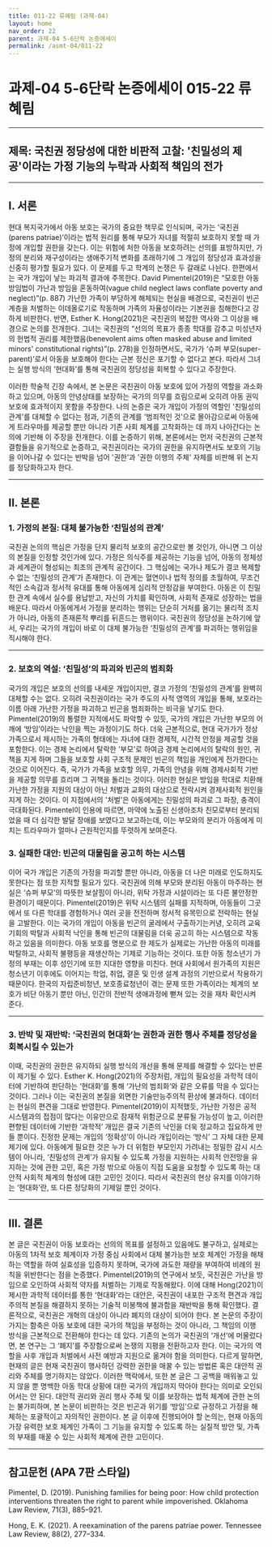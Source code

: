 ```yaml
---
title: 011-22 류혜림 (과제-04)
layout: home
nav_order: 22
parent: 과제-04 5-6단락 논증에세이
permalink: /asmt-04/011-22
---
```


# 과제-04 5-6단락 논증에세이 015-22 류혜림 

---

## 제목: 국친권 정당성에 대한 비판적 고찰: '친밀성의 제공'이라는 가정 기능의 누락과 사회적 책임의 전가

---

## I. 서론

현대 복지국가에서 아동 보호는 국가의 중요한 책무로 인식되며, 국가는 ‘국친권(parens patriae)’이라는 법적 원리를 통해 부모가 자녀를 적절히 보호하지 못할 때 가정에 개입할 권한을 갖는다. 이는 위험에 처한 아동을 보호하려는 선의를 표방하지만, 가정의 분리와 재구성이라는 생애주기적 변화를 초래하기에 그 개입의 정당성과 효과성을 신중히 평가할 필요가 있다. 이 문제를 두고 학계의 논쟁은 두 갈래로 나뉜다. 한편에서는 국가 개입이 낳는 파괴적 결과에 주목한다. David Pimentel(2019)은 “모호한 아동 방임법이 가난과 방임을 혼동하여(vague child neglect laws conflate poverty and neglect)”(p. 887) 가난한 가족이 부당하게 해체되는 현실을 배경으로, 국친권이 빈곤 계층을 처벌하는 이데올로기로 작동하며 가족의 자율성이라는 기본권을 침해한다고 강하게 비판한다. 반면, Esther K. Hong(2021)은 국친권의 복잡한 역사와 그 이상을 배경으로 논의를 전개한다. 그녀는 국친권의 “선의의 목표가 종종 학대를 감추고 미성년자의 헌법적 권리를 제한했음(benevolent aims often masked abuse and limited minors' constitutional rights)”(p. 278)을 인정하면서도, 국가가 ‘슈퍼 부모(super-parent)’로서 아동을 보호해야 한다는 근본 정신은 포기할 수 없다고 본다. 따라서 그녀는 실행 방식의 ‘현대화’를 통해 국친권의 정당성을 회복할 수 있다고 주장한다.

이러한 학술적 긴장 속에서, 본 논문은 국친권이 아동 보호에 있어 가정의 역할을 과소화하고 있으며, 아동의 안녕상태를 보장하는 국가의 의무를 흐림으로써 오히려 아동 권익 보호에 효과적이지 못함을 주장한다. 나의 논증은 국가 개입이 가정의 역할인 '친밀성의 관계'를 대체할 수 없다는 점과, 기존의 관계를 '범죄적인 것'으로 몰아감으로써 아동에게 트라우마를 제공할 뿐만 아니라 기존 사회 체계를 고착화하는 데 까지 나아간다는 논의에 기반해 이 주장을 전개한다. 이를 논증하기 위해, 본론에서는 먼저 국친권의 근본적 결함들을 유기적으로 논증하고, 국친권이라는 국가의 권한을 유지하면서도 보호의 기능을 이어나갈 수 있다는 반박을 넘어 '권한'과 '권한 이행의 주체' 자체를 비판해 위 논지를 정당화하고자 한다.

---

## II. 본론

### 1. 가정의 본질: 대체 불가능한 ‘친밀성의 관계’

국친권 논의의 핵심은 가정을 단지 물리적 보호의 공간으로만 볼 것인가, 아니면 그 이상의 본질을 인정할 것인가에 있다. 가정은 의식주를 제공하는 기능을 넘어, 아동의 정체성과 세계관이 형성되는 최초의 관계적 공간이다. 그 핵심에는 국가나 제도가 결코 복제할 수 없는 ‘친밀성의 관계’가 존재한다. 이 관계는 혈연이나 법적 정의를 초월하여, 무조건적인 소속감과 정서적 유대를 통해 아동에게 심리적 안정감을 부여한다. 아동은 이 친밀한 관계 속에서 실수를 용납받고, 자신의 가치를 확인하며, 사회적 존재로 성장하는 법을 배운다. 따라서 아동에게서 가정을 분리하는 행위는 단순히 거처를 옮기는 물리적 조치가 아니라, 아동의 존재론적 뿌리를 뒤흔드는 행위이다. 국친권의 정당성을 논하기에 앞서, 우리는 국가의 개입이 바로 이 대체 불가능한 ‘친밀성의 관계’를 파괴하는 행위임을 직시해야 한다.

---

### 2. 보호의 역설: ‘친밀성’의 파괴와 빈곤의 범죄화

국가의 개입은 보호의 선의를 내세운 개입이지만, 결코 가정의 ‘친밀성의 관계’를 완벽히 대체할 수는 없다. 오히려 국친권이라는 국가 주도의 사적 영역의 개입을 통해, 보호라는 이름 아래 가난한 가정을 파괴하고 빈곤을 범죄화하는 비극을 낳기도 한다. Pimentel(2019)의 통렬한 지적에서도 파악할 수 있듯, 국가의 개입은 가난한 부모의 어깨에 ‘방임’이라는 낙인을 찍는 과정이기도 하다. 더욱 근본적으로, 현대 국가가가 정상 가족으로서 제시하는 가족의 형태에는 자녀에 대한 경제적, 시간적 안정을 제공할 것을 포함한다. 이는 경제 논리에서 탈락한 '부모'로 하여금 경제 논리에서의 탈락의 원인, 귀책을 지게 하며 그들을 보호할 사회 구조적 문제인 빈곤의 책임을 개인에게 전가한다는 것으로 이어진다. 즉, 국가가 가족을 보호할 의무, 가족의 안녕을 위해 경제사회적 기반을 제공할 의무를 흐리며 그 귀책을 돌리는 것이다. 이러한 현실은 방임을 학대로 치환해 가난한 가정을 지원의 대상이 아닌 처벌과 교화의 대상으로 전락시켜 경제사회적 원인을 지게 하는 것이다. 이 지점에서의 '처벌'은 아동에게는 친밀성의 파괴로 그 파장, 충격이 극대화된다. Pimentel이 인용에 따르면, 마약에 노출된 신생아조차 친모로부터 분리되었을 때 더 심각한 발달 장애를 보였다고 보고하는데, 이는 부모와의 분리가 아동에게 미치는 트라우마가 얼마나 근원적인지를 뚜렷하게 보여준다.

### 3. 실패한 대안: 빈곤의 대물림을 공고히 하는 시스템
이어 국가 개입은 기존의 가정을 파괴할 뿐만 아니라, 아동을 더 나은 미래로 인도하지도 못한다는 점 또한 지적할 필요가 있다. 국친권에 의해 부모와 분리된 아동이 마주하는 현실은 ‘슈퍼 부모’의 따뜻한 보살핌이 아니라, 위탁 가정과 시설이라는 또 다른 불안정한 환경이기 때문이다. Pimentel(2019)은 위탁 시스템의 실패를 지적하며, 아동들이 그곳에서 또 다른 학대를 경험하거나 여러 곳을 전전하며 정서적 유목민으로 전락하는 현실을 고발한다. 이는 국가의 개입이 아동을 빈곤의 굴레에서 구출하기는커녕, 오히려 교육 기회의 박탈과 사회적 낙인을 통해 빈곤의 대물림을 더욱 공고히 하는 시스템으로 작동하고 있음을 의미한다. 아동 보호를 명분으로 한 제도가 실제로는 가난한 아동의 미래를 박탈하고, 사회적 불평등을 재생산하는 기제로 기능하는 것이다. 또한 아동 청소년기 가정의 부재는 이후 성인기에 또한 지대한 영향을 미친다. 현대 사회에서 원가족의 지원은 청소년기 이후에도 이어지는 학업, 취업, 결혼 및 인생 설계 과정의 기반으로서 작용하기 때문이다. 한국의 자립준비청년, 보호종료청년이 겪는 문제 또한 가족이라는 체계의 보호가 비단 아동기 뿐만 아닌, 인간의 전반적 생애과정에 뻗쳐 있는 것을 재차 확인시켜 준다.

---

### 3. 반박 및 재반박: ‘국친권의 현대화’는 권한과 권한 행사 주체를 정당성을 회복시킬 수 있는가

이때, 국친권의 권한은 유지하되 실행 방식의 개선을 통해 문제를 해결할 수 있다는 반론이 제기될 수 있다. Esther K. Hong(2021)의 주장처럼, 개입의 필요성을 과학적 데이터에 기반하여 판단하는 ‘현대화’를 통해 ‘가난의 범죄화’와 같은 오류를 막을 수 있다는 것이다. 그러나 이는 국친권의 본질을 외면한 기술만능주의적 환상에 불과하다. 데이터는 현실의 편견을 그대로 반영한다. Pimentel(2019)이 지적했듯, 가난한 가정은 공적 시스템과의 접점이 많다는 이유만으로 잠재적 위험군으로 분류될 가능성이 높고, 이러한 편향된 데이터에 기반한 ‘과학적’ 개입은 결국 기존의 낙인을 더욱 정교하고 집요하게 만들 뿐이다. 진정한 문제는 개입의 ‘정확성’이 아니라 개입이라는 ‘방식’ 그 자체 대한 문제제기에 있다. 아동에게 필요한 것은 누가 더 위험한 부모인지 가려내는 정밀한 감시 시스템이 아니라, ‘친밀성의 관계’가 유지될 수 있도록 가정을 지원하는 사회적 안전망을 유지하는 것에 관한 고민, 혹은 가정 밖으로 아동이 직접 도움을 요청할 수 있도록 하는 대안적 사회적 체계의 형성에 대한 고민인 것이다. 따라서 국친권의 현상 유지를 이야기하는 ‘현대화’란, 또 다른 정당화의 기제일 뿐인 것이다. 

---

## III. 결론 

본 글은 국친권이 아동 보호라는 선의의 목표를 설정하고 있음에도 불구하고, 실제로는 아동의 1차적 보호 체계이자 가정 중심 사회에서 대체 불가능한 보호 체계인 가정을 해채하는 역할을 하여 실효성을 입증하지 못하며, 국가에 과도한 재량을 부여하여 비례의 원칙을 위반한다는 점을 논증했다. Pimentel(2019)의 연구에서 보듯, 국친권은 가난을 방임으로 오인하여 사회적 약자를 처벌하는 기제로 작동해왔다. 이에 대해 Hong(2021)이 제시한 과학적 데이터를 통한 ‘현대화’라는 대안은, 국친권이 내포한 구조적 편견과 개입주의적 본질을 해결하지 못하는 기술적 미봉책에 불과함을 재반박을 통해 확인했다.
결론적으로, 국친권은 개혁의 대상이 아니라 폐지의 대상이 되어야 한다. 본 논문의 주장이 가지는 함축은 아동 보호에 대한 국가의 책임을 부정하는 것이 아니라, 그 책임의 이행 방식을 근본적으로 전환해야 한다는 데 있다. 기존의 논의가 국친권의 ‘개선’에 머물렀다면, 본 연구는 그 ‘폐지’를 주장함으로써 논쟁의 지평을 전환하고자 한다. 이는 국가의 역할을 사후 개입과 처벌에서 사전 예방과 지원으로 옮겨야 함을 의미한다. 다르게 말하면, 현재의 글은 현재 국친권이 행사하던 강력한 권한을 매꿀 수 있는 방법론 혹은 대안적 권리와 주체를 명기하지는 않았다. 이러한 맥락에서, 또한 본 글은 그 공백을 매워놓고 있지 않을 뿐 명백한 아동 학대 상황에 대한 국가의 개입까지 막아야 한다는 의미로 오인되어서는 안 된다. 대안적 권리와 권리 행사 주체 및 이를 보장하는 법적 체계에 관한 논의는 불가피하며, 본 논문이 비판하는 것은 빈곤과 위기를 ‘방임’으로 규정하고 가정을 해체하는 포괄적이고 자의적인 권한이다. 본 글 이후에 진행되어야 할 논의는, 현재 아동의 가장 유력한 보호 체계인 가족이 그 기능을 유지할 수 있도록 하는 실질적 방안 및, 가족의 부재를 매꿀 수 있는 사회적 체계에 관한 고민이다.

---

## 참고문헌 (APA 7판 스타일)

Pimentel, D. (2019). Punishing families for being poor: How child protection interventions threaten the right to parent while impoverished. Oklahoma Law Review, 71(3), 885–921.

Hong, E. K. (2021). A reexamination of the parens patriae power. Tennessee Law Review, 88(2), 277–334.
